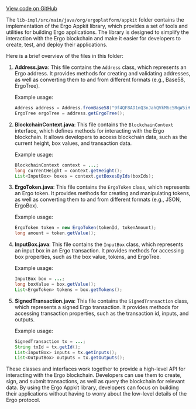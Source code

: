[View code on GitHub](https://github.com/ergoplatform/ergo-appkit/.autodoc/docs/json/lib-impl/src/main/java/org/ergoplatform)

The `lib-impl/src/main/java/org/ergoplatform/appkit` folder contains the implementation of the Ergo Appkit library, which provides a set of tools and utilities for building Ergo applications. The library is designed to simplify the interaction with the Ergo blockchain and make it easier for developers to create, test, and deploy their applications.

Here is a brief overview of the files in this folder:

1. **Address.java**: This file contains the `Address` class, which represents an Ergo address. It provides methods for creating and validating addresses, as well as converting them to and from different formats (e.g., Base58, ErgoTree).

   Example usage:
   ```java
   Address address = Address.fromBase58("9f4QF8AD1nQ3nJahQVkM6c5RqW5iH6G3tBmaJxU8CHutaHRdPzg");
   ErgoTree ergoTree = address.getErgoTree();
   ```

2. **BlockchainContext.java**: This file contains the `BlockchainContext` interface, which defines methods for interacting with the Ergo blockchain. It allows developers to access blockchain data, such as the current height, box values, and transaction data.

   Example usage:
   ```java
   BlockchainContext context = ...;
   long currentHeight = context.getHeight();
   List<InputBox> boxes = context.getBoxesByIds(boxIds);
   ```

3. **ErgoToken.java**: This file contains the `ErgoToken` class, which represents an Ergo token. It provides methods for creating and manipulating tokens, as well as converting them to and from different formats (e.g., JSON, ErgoBox).

   Example usage:
   ```java
   ErgoToken token = new ErgoToken(tokenId, tokenAmount);
   long amount = token.getValue();
   ```

4. **InputBox.java**: This file contains the `InputBox` class, which represents an input box in an Ergo transaction. It provides methods for accessing box properties, such as the box value, tokens, and ErgoTree.

   Example usage:
   ```java
   InputBox box = ...;
   long boxValue = box.getValue();
   List<ErgoToken> tokens = box.getTokens();
   ```

5. **SignedTransaction.java**: This file contains the `SignedTransaction` class, which represents a signed Ergo transaction. It provides methods for accessing transaction properties, such as the transaction id, inputs, and outputs.

   Example usage:
   ```java
   SignedTransaction tx = ...;
   String txId = tx.getId();
   List<InputBox> inputs = tx.getInputs();
   List<OutputBox> outputs = tx.getOutputs();
   ```

These classes and interfaces work together to provide a high-level API for interacting with the Ergo blockchain. Developers can use them to create, sign, and submit transactions, as well as query the blockchain for relevant data. By using the Ergo Appkit library, developers can focus on building their applications without having to worry about the low-level details of the Ergo protocol.

